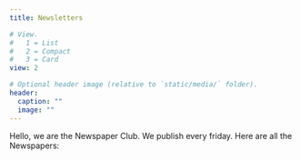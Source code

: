 ```yaml
---
title: Newsletters

# View.
#   1 = List
#   2 = Compact
#   3 = Card
view: 2

# Optional header image (relative to `static/media/` folder).
header:
  caption: ""
  image: ""
---
```

Hello, we are the Newspaper Club. We publish every friday.
Here are all the Newspapers: